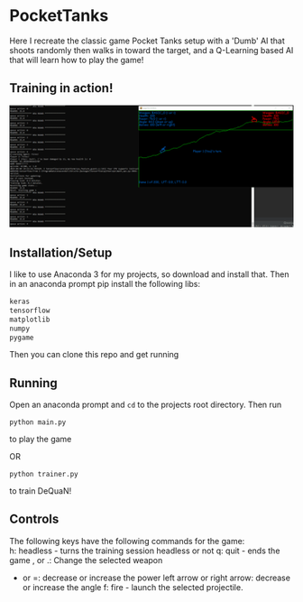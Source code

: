 # PocketTanks
Here I recreate the classic game Pocket Tanks setup with a 'Dumb' AI that shoots randomly then walks in toward the target, and a Q-Learning based AI that will learn how to play the game!


## Training in action!
![](training.gif)


## Installation/Setup
I like to use Anaconda 3 for my projects, so download and install that. Then in an anaconda prompt pip install the following libs:
```
keras
tensorflow
matplotlib
numpy
pygame
```

Then you can clone this repo and get running

## Running
Open an anaconda prompt and `cd` to the projects root directory. Then run 
```
python main.py
``` 
to play the game  
  
OR  
  
```
python trainer.py
```
to train DeQuaN!

## Controls
The following keys have the following commands for the game:  
h: headless - turns the training session headless or not
q: quit - ends the game
, or .: Change the selected weapon
- or =: decrease or increase the power
left arrow or right arrow: decrease or increase the angle
f: fire - launch the selected projectile.
